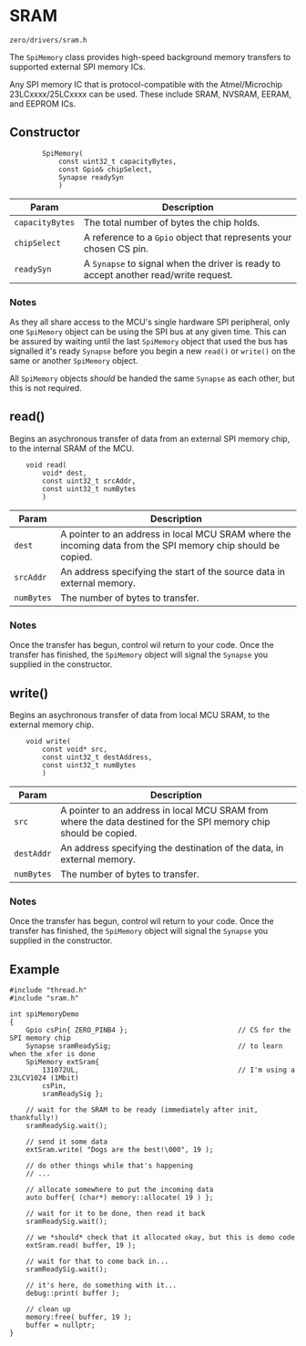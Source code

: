 # SRAM
```zero/drivers/sram.h```

The ```SpiMemory``` class provides high-speed background memory transfers to supported external SPI memory ICs.

Any SPI memory IC that is protocol-compatible with the Atmel/Microchip 23LCxxxx/25LCxxxx can be used. These include SRAM, NVSRAM, EERAM, and EEPROM ICs.

## Constructor
```
        SpiMemory(
            const uint32_t capacityBytes,
            const Gpio& chipSelect,
            Synapse readySyn
            )
```
|Param|Description|
|-----|-----------|
|```capacityBytes```|The total number of bytes the chip holds.|
|```chipSelect```|A reference to a ```Gpio``` object that represents your chosen CS pin.|
|```readySyn```|A ```Synapse``` to signal when the driver is ready to accept another read/write request.|

### Notes
As they all share access to the MCU's single hardware SPI peripheral, only one ```SpiMemory``` object can be using the SPI bus at any given time. This can be assured by waiting until the last ```SpiMemory``` object that used the bus has signalled it's ready ```Synapse``` before you begin a new ```read()``` or ```write()``` on the same or another ```SpiMemory``` object.

All ```SpiMemory``` objects *should* be handed the same ```Synapse``` as each other, but this is not required.

## read()
Begins an asychronous transfer of data from an external SPI memory chip, to the internal SRAM of the MCU.

```
    void read(
        void* dest,
        const uint32_t srcAddr,
        const uint32_t numBytes
        )
```
|Param|Description|
|-----|-----------|
|```dest```|A pointer to an address in local MCU SRAM where the incoming data from the SPI memory chip should be copied.|
|```srcAddr```|An address specifying the start of the source data in external memory.|
|```numBytes```|The number of bytes to transfer.|

### Notes
Once the transfer has begun, control wil return to your code. Once the transfer has finished, the ```SpiMemory``` object will signal the ```Synapse``` you supplied in the constructor.

## write()
Begins an asychronous transfer of data from local MCU SRAM, to the external memory chip.

```
    void write(
        const void* src,
        const uint32_t destAddress,
        const uint32_t numBytes
        )
```
|Param|Description|
|-----|-----------|
|```src```|A pointer to an address in local MCU SRAM from where the data destined for the SPI memory chip should be copied.|
|```destAddr```|An address specifying the destination of the data, in external memory.|
|```numBytes```|The number of bytes to transfer.|

### Notes
Once the transfer has begun, control wil return to your code. Once the transfer has finished, the ```SpiMemory``` object will signal the ```Synapse``` you supplied in the constructor.

## Example
```
#include "thread.h"
#include "sram.h"

int spiMemoryDemo
{
    Gpio csPin{ ZERO_PINB4 };                           // CS for the SPI memory chip
    Synapse sramReadySig;                               // to learn when the xfer is done
    SpiMemory extSram{
        131072UL,                                       // I'm using a 23LCV1024 (1Mbit)
        csPin,
        sramReadySig };

    // wait for the SRAM to be ready (immediately after init, thankfully!)
    sramReadySig.wait();

    // send it some data
    extSram.write( "Dogs are the best!\000", 19 );

    // do other things while that's happening
    // ...

    // allocate somewhere to put the incoming data
    auto buffer{ (char*) memory::allocate( 19 ) };

    // wait for it to be done, then read it back
    sramReadySig.wait();

    // we *should* check that it allocated okay, but this is demo code
    extSram.read( buffer, 19 );

    // wait for that to come back in...
    sramReadySig.wait();

    // it's here, do something with it...
    debug::print( buffer );

    // clean up
    memory:free( buffer, 19 );
    buffer = nullptr;
}
```
